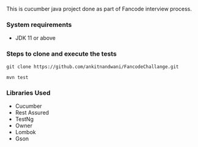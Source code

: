 This is cucumber java project done as part of Fancode interview process.

### System requirements
- JDK 11 or above


### Steps to clone and execute the tests

```
git clone https://github.com/ankitnandwani/FancodeChallange.git
```
```
mvn test 
```


### Libraries Used
- Cucumber
- Rest Assured
- TestNg
- Owner
- Lombok
- Gson
